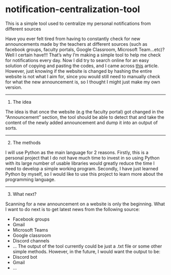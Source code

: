 # notification-centralization-tool
This is a simple tool used to centralize my personal notifications from different sources

Have you ever felt tired from having to constantly check for new announcements made by the teachers at different sources (such as facebook groups, faculty portals, Google Classroom, Microsoft Team…etc)?
Well I certain have!!!
That’s why I’m making a simple tool to help me check for notifications every day. Now I did try to search online for an easy solution of copying and pasting the codes, and I came across [this](https://www.geeksforgeeks.org/python-script-to-monitor-website-changes/) article. However, just knowing if the website is changed by hashing the entire website is not what I aim for, since you would still need to manually check for what the new announcement is, so I thought I might just make my own version.

-------------------------------------------------------
1.	The idea

The idea is that once the website (e.g the faculty portal)  got changed in the “Announcement” section, the tool should be able to detect that and take the content of the newly added announcement and dump it into an output of sorts.

-------------------------------------------------------
2.	The methods


I will use Python as the main language for 2 reasons. Firstly, this is a personal project that I do not have much time to invest in so using Python with its large number of usable libraries would greatly reduce the time I need to develop a simple working program. Secondly, I have just learned Python by myself, so I would like to use this project to learn more about the programming language.

-------------------------------------------------------
3.	What next?


Scanning for a new announcement on a website is only the beginning. What I want to do next is to get latest news from the following source:
-	Facebook groups
-	Gmail
-	Microsoft Teams
-	Google classroom
-	Discord channels
-	…
The output of the tool currently could be just a .txt file or some other simple methods. However, in the future, I would want the output to be:
-	Discord bot
-	Gmail
-	…
